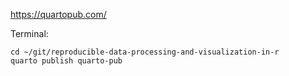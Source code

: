 https://quartopub.com/

  Terminal:

````
cd ~/git/reproducible-data-processing-and-visualization-in-r
quarto publish quarto-pub
````

